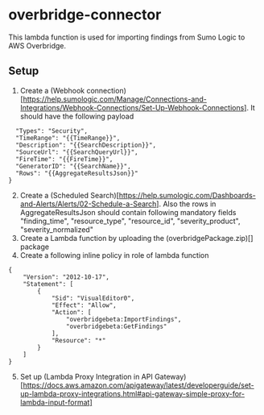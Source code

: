 # overbridge-connector

This lambda function is used for importing findings from Sumo Logic to AWS Overbridge.



## Setup
1. Create a (Webhook connection)[https://help.sumologic.com/Manage/Connections-and-Integrations/Webhook-Connections/Set-Up-Webhook-Connections].
It should have the following payload
```{
  "Types": "Security",
  "TimeRange": "{{TimeRange}}",
  "Description": "{{SearchDescription}}",
  "SourceUrl": "{{SearchQueryUrl}}",
  "FireTime": "{{FireTime}}",
  "GeneratorID": "{{SearchName}}",
  "Rows": "{{AggregateResultsJson}}"
}
```
2. Create a (Scheduled Search)[https://help.sumologic.com/Dashboards-and-Alerts/Alerts/02-Schedule-a-Search].
Also the rows in AggregateResultsJson should contain following mandatory fields
"finding_time", "resource_type", "resource_id", "severity_product", "severity_normalized"
3. Create a Lambda function by uploading the (overbridgePackage.zip)[] package
4. Create a following inline policy in role of lambda function
```
{
    "Version": "2012-10-17",
    "Statement": [
        {
            "Sid": "VisualEditor0",
            "Effect": "Allow",
            "Action": [
                "overbridgebeta:ImportFindings",
                "overbridgebeta:GetFindings"
            ],
            "Resource": "*"
        }
    ]
}
```
5. Set up (Lambda Proxy Integration in API Gateway)[https://docs.aws.amazon.com/apigateway/latest/developerguide/set-up-lambda-proxy-integrations.html#api-gateway-simple-proxy-for-lambda-input-format]
